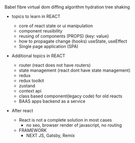 Babel
fibre
virtual dom
diffing algorithm
hydration
tree shaking


- topics to learn in REACT
  - core of react state or ui manipulation
  - component reusibility
  - reusing of components (PROPS) {key: value}
  - how to propagate change (hooks) useState, useEffect
  - Single page application (SPA)

- Additional topics in REACT
  - router (react does not have routers)
  - state management (react dont have state management)
  - redux
  - redux toolkit
  - zustand
  - context api
  - class based component(legacy code) for old reacts
  - BAAS apps backend as a service

- After react
  - React is not a complete solution in most cases
    - no seo, browser render of javascript, no routing
  - FRAMEWORK
    - NEXT JS, Gatsby, Remix